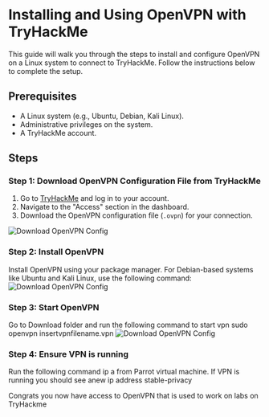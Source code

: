 # Installing and Using OpenVPN with TryHackMe

This guide will walk you through the steps to install and configure OpenVPN on a Linux system to connect to TryHackMe. Follow the instructions below to complete the setup.

## Prerequisites
- A Linux system (e.g., Ubuntu, Debian, Kali Linux).
- Administrative privileges on the system.
- A TryHackMe account.

## Steps

### Step 1: Download OpenVPN Configuration File from TryHackMe
1. Go to [TryHackMe](https://tryhackme.com/) and log in to your account.
2. Navigate to the "Access" section in the dashboard.
3. Download the OpenVPN configuration file (`.ovpn`) for your connection.

![Download OpenVPN Config](https://i.imgur.com/VCPoCjB.png)

### Step 2: Install OpenVPN
Install OpenVPN using your package manager. For Debian-based systems like Ubuntu and Kali Linux, use the following command:
![Download OpenVPN Config](https://i.imgur.com/7wsUMyp.png)

### Step 3: Start OpenVPN
Go to Download folder and run the following command to start vpn 
sudo openvpn insertvpnfilename.vpn
![Download OpenVPN Config](https://i.imgur.com/BerhqBv.png)

### Step 4: Ensure VPN is running
Run the following command ip a from Parrot virtual machine. If VPN is running you should see anew ip address stable-privacy

Congrats you now have access to OpenVPN that is used to work on labs on TryHackme
